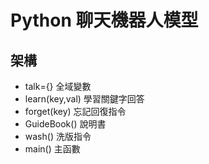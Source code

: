 # Python 聊天機器人模型
## 架構
* talk={} 全域變數
* learn(key,val) 學習關鍵字回答
* forget(key) 忘記回復指令
* GuideBook() 說明書 
* wash() 洗版指令 
* main() 主函數



